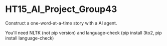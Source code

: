 HT15_AI_Project_Group43
=======================

Construct a one-word-at-a-time story with a AI agent.

You'll need NLTK (not pip version) and language-check (pip install 3to2, pip install language-check)
